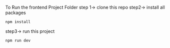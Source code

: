 To Run the frontend Project Folder 
step 1-> clone this repo 
step2-> install all packages
```
npm install
```

step3-> run this project
```
npm run dev
```

